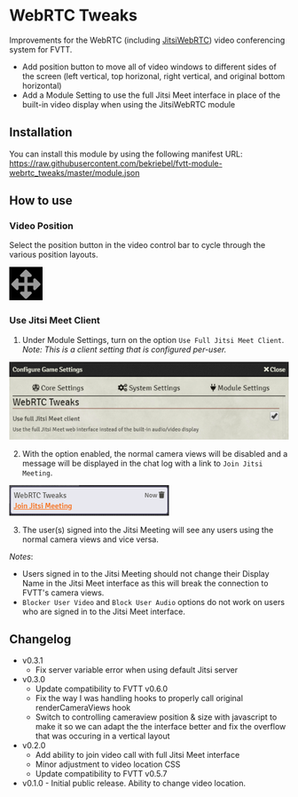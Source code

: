 # WebRTC Tweaks
Improvements for the WebRTC (including [JitsiWebRTC](https://github.com/luvolondon/fvtt-module-jitsiwebrtc/)) video conferencing system for FVTT.

* Add position button to move all of video windows to different sides of the screen (left vertical, top horizonal, right vertical, and original bottom horizontal)
* Add a Module Setting to use the full Jitsi Meet interface in place of the built-in video display when using the JitsiWebRTC module

## Installation
You can install this module by using the following manifest URL: https://raw.githubusercontent.com/bekriebel/fvtt-module-webrtc_tweaks/master/module.json

## How to use
### **Video Position**
Select the position button in the video control bar to cycle through the various position layouts.

![position button example](https://raw.githubusercontent.com/bekriebel/fvtt-module-webrtc_tweaks/master/images/example_position.png)

### **Use Jitsi Meet Client**
   1. Under Module Settings, turn on the option `Use Full Jitsi Meet Client`. *Note: This is a client setting that is configured per-user.*

![module settings example](https://raw.githubusercontent.com/bekriebel/fvtt-module-webrtc_tweaks/master/images/example_useJitsiMeet.png)

   2. With the option enabled, the normal camera views will be disabled and a message will be displayed in the chat log with a link to `Join Jitsi Meeting`.

![join meeting chat message example](https://raw.githubusercontent.com/bekriebel/fvtt-module-webrtc_tweaks/master/images/example_joinJitsiMeeting.png)

   3. The user(s) signed into the Jitsi Meeting will see any users using the normal camera views and vice versa.

*Notes*:
* Users signed in to the Jitsi Meeting should not change their Display Name in the Jitsi Meet interface as this will break the connection to FVTT's camera views.
* `Blocker User Video` and `Block User Audio` options do not work on users who are signed in to the Jitsi Meet interface.

## Changelog
* v0.3.1
  * Fix server variable error when using default Jitsi server
* v0.3.0
  * Update compatibility to FVTT v0.6.0
  * Fix the way I was handling hooks to properly call original renderCameraViews hook
  * Switch to controlling cameraview position & size with javascript to make it so we can adapt the the interface better and fix the overflow that was occuring in a vertical layout 
* v0.2.0
  * Add ability to join video call with full Jitsi Meet interface
  * Minor adjustment to video location CSS
  * Update compatibility to FVTT v0.5.7
* v0.1.0 - Initial public release. Ability to change video location.
